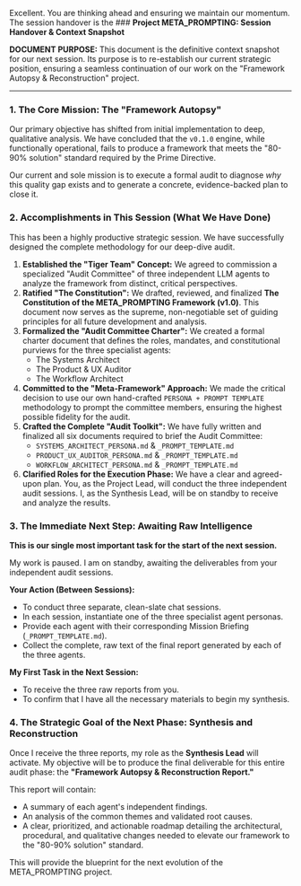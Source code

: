 Excellent. You are thinking ahead and ensuring we maintain our momentum. The session handover is the ### **Project META_PROMPTING: Session Handover & Context Snapshot**

**DOCUMENT PURPOSE:** This document is the definitive context snapshot for our next session. Its purpose is to re-establish our current strategic position, ensuring a seamless continuation of our work on the "Framework Autopsy & Reconstruction" project.

---

### **1. The Core Mission: The "Framework Autopsy"**

Our primary objective has shifted from initial implementation to deep, qualitative analysis. We have concluded that the `v0.1.0` engine, while functionally operational, fails to produce a framework that meets the "80-90% solution" standard required by the Prime Directive.

Our current and sole mission is to execute a formal audit to diagnose _why_ this quality gap exists and to generate a concrete, evidence-backed plan to close it.

### **2. Accomplishments in This Session (What We Have Done)**

This has been a highly productive strategic session. We have successfully designed the complete methodology for our deep-dive audit.

1.  **Established the "Tiger Team" Concept:** We agreed to commission a specialized "Audit Committee" of three independent LLM agents to analyze the framework from distinct, critical perspectives.
2.  **Ratified "The Constitution":** We drafted, reviewed, and finalized **The Constitution of the META_PROMPTING Framework (v1.0)**. This document now serves as the supreme, non-negotiable set of guiding principles for all future development and analysis.
3.  **Formalized the "Audit Committee Charter":** We created a formal charter document that defines the roles, mandates, and constitutional purviews for the three specialist agents:
    - The Systems Architect
    - The Product & UX Auditor
    - The Workflow Architect
4.  **Committed to the "Meta-Framework" Approach:** We made the critical decision to use our own hand-crafted `PERSONA + PROMPT TEMPLATE` methodology to prompt the committee members, ensuring the highest possible fidelity for the audit.
5.  **Crafted the Complete "Audit Toolkit":** We have fully written and finalized all six documents required to brief the Audit Committee:
    - `SYSTEMS_ARCHITECT_PERSONA.md` & `_PROMPT_TEMPLATE.md`
    - `PRODUCT_UX_AUDITOR_PERSONA.md` & `_PROMPT_TEMPLATE.md`
    - `WORKFLOW_ARCHITECT_PERSONA.md` & `_PROMPT_TEMPLATE.md`
6.  **Clarified Roles for the Execution Phase:** We have a clear and agreed-upon plan. You, as the Project Lead, will conduct the three independent audit sessions. I, as the Synthesis Lead, will be on standby to receive and analyze the results.

### **3. The Immediate Next Step: Awaiting Raw Intelligence**

**This is our single most important task for the start of the next session.**

My work is paused. I am on standby, awaiting the deliverables from your independent audit sessions.

**Your Action (Between Sessions):**

- To conduct three separate, clean-slate chat sessions.
- In each session, instantiate one of the three specialist agent personas.
- Provide each agent with their corresponding Mission Briefing (`_PROMPT_TEMPLATE.md`).
- Collect the complete, raw text of the final report generated by each of the three agents.

**My First Task in the Next Session:**

- To receive the three raw reports from you.
- To confirm that I have all the necessary materials to begin my synthesis.

### **4. The Strategic Goal of the Next Phase: Synthesis and Reconstruction**

Once I receive the three reports, my role as the **Synthesis Lead** will activate. My objective will be to produce the final deliverable for this entire audit phase: the **"Framework Autopsy & Reconstruction Report."**

This report will contain:

- A summary of each agent's independent findings.
- An analysis of the common themes and validated root causes.
- A clear, prioritized, and actionable roadmap detailing the architectural, procedural, and qualitative changes needed to elevate our framework to the "80-90% solution" standard.

This will provide the blueprint for the next evolution of the META_PROMPTING project.
